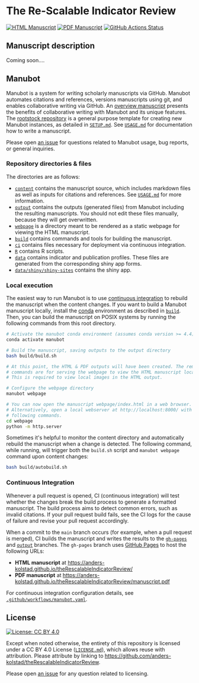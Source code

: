 # The Re-Scalable Indicator Review

<!-- usage note: edit the H1 title above to personalize the manuscript -->

[![HTML Manuscript](https://img.shields.io/badge/manuscript-HTML-blue.svg)](https://anders-kolstad.github.io/theRescalableIndicatorReview/)
[![PDF Manuscript](https://img.shields.io/badge/manuscript-PDF-blue.svg)](https://anders-kolstad.github.io/theRescalableIndicatorReview/manuscript.pdf)
[![GitHub Actions Status](https://github.com/anders-kolstad/theRescalableIndicatorReview/workflows/Manubot/badge.svg)](https://github.com/anders-kolstad/theRescalableIndicatorReview/actions)

## Manuscript description

<!-- usage note: edit this section. -->

Coming soon....

## Manubot

<!-- usage note: do not edit this section -->

Manubot is a system for writing scholarly manuscripts via GitHub.
Manubot automates citations and references, versions manuscripts using git, and enables collaborative writing via GitHub.
An [overview manuscript](https://greenelab.github.io/meta-review/ "Open collaborative writing with Manubot") presents the benefits of collaborative writing with Manubot and its unique features.
The [rootstock repository](https://git.io/fhQH1) is a general purpose template for creating new Manubot instances, as detailed in [`SETUP.md`](SETUP.md).
See [`USAGE.md`](USAGE.md) for documentation how to write a manuscript.

Please open [an issue](https://git.io/fhQHM) for questions related to Manubot usage, bug reports, or general inquiries.

### Repository directories & files

The directories are as follows:

+ [`content`](content) contains the manuscript source, which includes markdown files as well as inputs for citations and references.
  See [`USAGE.md`](USAGE.md) for more information.
+ [`output`](output) contains the outputs (generated files) from Manubot including the resulting manuscripts.
  You should not edit these files manually, because they will get overwritten.
+ [`webpage`](webpage) is a directory meant to be rendered as a static webpage for viewing the HTML manuscript.
+ [`build`](build) contains commands and tools for building the manuscript.
+ [`ci`](ci) contains files necessary for deployment via continuous integration.
+ [`R`](R) contains R scripts.
+ [`data`](data) contains indicator and publication profiles. These files are generated from the corresponding shiny app forms.
+ [`data/shiny/shiny-sites`](data/shiny/shiny-sites) contains the shiny app.

### Local execution

The easiest way to run Manubot is to use [continuous integration](#continuous-integration) to rebuild the manuscript when the content changes.
If you want to build a Manubot manuscript locally, install the [conda](https://conda.io) environment as described in [`build`](build).
Then, you can build the manuscript on POSIX systems by running the following commands from this root directory.

```sh
# Activate the manubot conda environment (assumes conda version >= 4.4)
conda activate manubot

# Build the manuscript, saving outputs to the output directory
bash build/build.sh

# At this point, the HTML & PDF outputs will have been created. The remaining
# commands are for serving the webpage to view the HTML manuscript locally.
# This is required to view local images in the HTML output.

# Configure the webpage directory
manubot webpage

# You can now open the manuscript webpage/index.html in a web browser.
# Alternatively, open a local webserver at http://localhost:8000/ with the
# following commands.
cd webpage
python -m http.server
```

Sometimes it's helpful to monitor the content directory and automatically rebuild the manuscript when a change is detected.
The following command, while running, will trigger both the `build.sh` script and `manubot webpage` command upon content changes:

```sh
bash build/autobuild.sh
```

### Continuous Integration

Whenever a pull request is opened, CI (continuous integration) will test whether the changes break the build process to generate a formatted manuscript.
The build process aims to detect common errors, such as invalid citations.
If your pull request build fails, see the CI logs for the cause of failure and revise your pull request accordingly.

When a commit to the `main` branch occurs (for example, when a pull request is merged), CI builds the manuscript and writes the results to the [`gh-pages`](https://github.com/anders-kolstad/theRescalableIndicatorReview/tree/gh-pages) and [`output`](https://github.com/anders-kolstad/theRescalableIndicatorReview/tree/output) branches.
The `gh-pages` branch uses [GitHub Pages](https://pages.github.com/) to host the following URLs:

+ **HTML manuscript** at https://anders-kolstad.github.io/theRescalableIndicatorReview/
+ **PDF manuscript** at https://anders-kolstad.github.io/theRescalableIndicatorReview/manuscript.pdf

For continuous integration configuration details, see [`.github/workflows/manubot.yaml`](.github/workflows/manubot.yaml).

## License

<!--
usage note: edit this section to change the license of your manuscript or source code changes to this repository.
We encourage users to openly license their manuscripts, which is the default as specified below.
-->

[![License: CC BY 4.0](https://img.shields.io/badge/License%20All-CC%20BY%204.0-lightgrey.svg)](http://creativecommons.org/licenses/by/4.0/)


Except when noted otherwise, the entirety of this repository is licensed under a CC BY 4.0 License ([`LICENSE.md`](LICENSE.md)), which allows reuse with attribution.
Please attribute by linking to https://github.com/anders-kolstad/theRescalableIndicatorReview.

Please open [an issue](https://github.com/anders-kolstad/theRescalableIndicatorReview/issues) for any question related to licensing.

